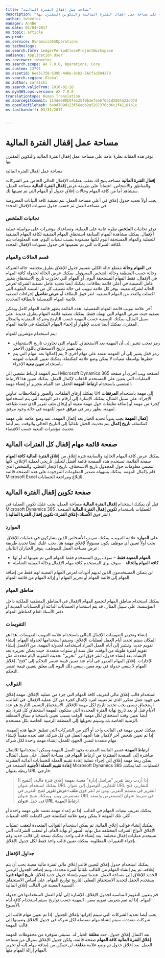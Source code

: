 ```yaml
---
title: "مساحة عمل إقفال الفترة المالية"
description: "توفر هذه المقالة نظرة عامة على مساحة عمل إقفال الفترة المالية‬ والتكوين المقترن بها."
author: twheeloc
manager: AnnBe
ms.date: 04/04/2017
ms.topic: article
ms.prod: 
ms.service: Dynamics365Operations
ms.technology: 
ms.search.form: LedgerPeriodCloseProjectWorkspace
audience: Application User
ms.reviewer: twheeloc
ms.search.scope: AX 7.0.0, Operations, Core
ms.custom: 13791
ms.assetid: 6ee51758-639b-448e-9cb2-56cf1d804273
ms.search.region: Global
ms.author: saraschi
ms.search.validFrom: 2016-02-28
ms.dyn365.ops.version: AX 7.0.0
translationtype: Human Translation
ms.sourcegitcommit: 114dee90b0fe525f0b3efabbf651d2804a22dd7d
ms.openlocfilehash: ba0d709d123f56edb2a5287376c06c1f41181b1c
ms.lasthandoff: 03/31/2017


---
```


# <a name="financial-period-close-workspace"></a>مساحة عمل إقفال الفترة المالية

توفر هذه المقالة نظرة عامة على مساحة عمل إقفال الفترة المالية‬ والتكوين المقترن بها.

مساحة عمل إقفال الفترة المالية

**إقفال الفترة المالية** مساحة يتيح لك تعقب عمليات الإقفال المالي الخاص عبر الشركات والمناطق والأشخاص. اعتماداً على طريقة عرض **إقفال الفترة المالية** مساحة العمل، ستشاهد أما من كافة المهام وحالات إغلاق جدول أو المهام التي تم تعيينها لك. 

يجب أولاً تحديد جدول إغلاق في أعلى مساحة العمل. تتم تصفية كافة البيانات المعروضة في مساحة العمل ثم حسب جدول تسويات الإقفال المحدد.

### <a name="summary-tiles"></a>تجانبات الملخص

توفر تجانبات **الملخص** نظرة عامة على العملية، وتساعدك مؤشرات على مواصلة عملية الإقفال. يمكنك مشاهدة المهام السابقة استحقاق المهام المتبقية لكافة المهام المتبقية للعملية والمهام المستحقة اليوم لكنها مسدودة بسبب تبعيات اليوم. هذه المعلومات يتم لكافة الشركات التي تم تضمينها في جدول تسويات الإقفال المحدد.

### <a name="tasks-and-status-section"></a>قسم الحالات والمهام

في **المهام وحالة** مقطع حالة الكلي تقسيم جدول الإغلاق بطرق مختلفة: حالة الشركة وحالة حسب المنطقة وحالة الشخص المسؤول. يمكنك عرض الحالة لجدولة كافة المهام في الإقفال، فقط المهام المستحقة اليوم، أو المهام التي تجاوزت تاريخ الاستحقاق بتغيير عامل التصفية في أعلى قائمة بطاقات. يمكنك أيضا تحديد عامل تصفية الشركة لعرض الحالة لشركة معينة. يوفر كل علامة تبويب في حالة تصنيف كل من النسبة المئوية التي اكتملت والعدد من المهام المتبقية. انقر فوق البطاقة أو **عرض تفاصيل** إجراءات لتصفية قائمة المهام التفصيلية بالبطاقة المحددة. 

آخر علامة تبويب قائمة المهام التفصيلية. هذه القائمة يظهر قائمة المهام كامل ويمكن تصفية حيث تعرض المهام التي تهمك فقط. يمكنك تصفية قائمة المهام بطرق عديدة. على سبيل المثال، يمكنك التصفية حسب المهمة حسب التاريخ وشركة المقترنة والمجال المقترن. يمكنك أيضا تحديد لإظهار أو إخفاء المهام المكتملة في قائمة المهام. 

يتم استخدام مؤشرين للمهام:

-   رمز تعجب تشير إلى أن المهمة بعد الاستحقاق. للمهام التي تجاوزت تاريخ الاستحقاق، يتم تمييز تاريخ الاستحقاق باللون الأحمر.
-   رمز قفل يشير إلى أن المهمة تعتمد على مهام أخرى لا يتم إكمالها بعد. مهام التي يتم حظرها بواسطة تبعيات لا يمكن وضع علامة كمكتملة. يمكنك تعيين التبعيات لمهمة باستخدام **تعيين تبعية** الإجراء.

اسم المهمة ارتباط تشعبي إلى Microsoft Dynamics 365 لصفحة ويب أخرى أو صفحة العمليات التي يتعين على المستخدم الذهاب لإكمال العمل. يمكنك تعيين هذا الارتباط التشعبي باستخدام **ارتباط المهمة** الحقل عند القيام بتحرير أو إنشاء مهمة. 

يمكنك إرفاق الملفات، والصور والملاحظات عناوين Url إلى مهمة باستخدام **المرفقات** الإجراء. على سبيل المثال، يمكنك الإشارة إلى أرقام دفتر اليومية التي يتم استخدامها كجزء من مهمة أو إضافة تعليقات حول مهمة معينة أو إرفاق ملف تقرير الذي تمت طباعته لمهمة. يظهر رمز في **مرفق** عمود للمهمة في حالة وجود مرفق. 

**إكمال المهمة** يجب يدوياً تحديد الخيار بعد إكمال المهمة. عند وضع علامة على مهمة كمكتملة، **تاريخ إكمال** يتم تحديث الحقل تلقائياً إلى التاريخ الحالي والوقت. يتم أيضا تحديث مؤشرات التبعية حسب الاقتضاء.

## <a name="all-financial-period-close-tasks-list-page"></a>صفحة قائمة مهام إقفال كل الفترات المالية
يمكنك عرض كافة المهام الحالية والسابقة فترة إغلاق من **إغلاق الفترة المالية كافة المهام** صفحة القائمة. تستخدم هذه الصفحة قائمة أفضل لتحليل تاريخي لعملية الإغلاق، لأنها تتضمن معلومات حول المجدول تاريخ الاستحقاق، تاريخ الإنجاز الفعلي، والشخص الذي قام بإكمال المهمة. يمكنك بسهولة تصدير المعلومات الموجودة على هذه الصفحة قائمة Microsoft Excel للإبلاغ ومراجعة الحسابات.

## <a name="financial-period-close-configuration-page"></a>صفحة تكوين إقفال الفترة المالية
قبل أن يمكنك استخدام **إقفال الفترة المالية** مساحة العمل، يجب عليك تكوين العملية في Microsoft Dynamics 365 للعمليات باستخدام **تكوين إقفال الفترة المالية** الصفحة. (انقر فوق **الأستاذ**&gt;**إغلاق الفترة**&gt;**تكوين إقفال الفترة المالية**.)

### <a name="resources"></a>الموارد

على **الموارد** علامة التبويب، يمكنك تعريف الأشخاص الذين يشاركون في عمليات الإغلاق. يجب أولاً تعيين أي موظف يكون مسؤولاً لإغلاق مهمة هنا. يجب عليك أيضا تحديد طريقة عرض مساحة العمل للموظف. يتوفر الخياران التاليان:

-   **المهام المعينة فقط** – سوف يرى المستخدم فقط المهام التي تم تعيينها له أو لها.
-   **كافة المهام والحالة** – سوف يرى المستخدم كافة مهام الإقفال وحالة العملية الشاملة.

لن يتمكن المستخدمون الذين لديهم أذونات لعرض المهام المعينة لهم فقط من إضافة المهام إلى قائمة المهام أو تحرير المهام أو إزالة المهام من قائمة المهام.

### <a name="task-areas"></a>مناطق المهام

يمكنك استخدام مناطق المهام لتجميع المهام الإقفال في المناطق المنطقية للملكية داخل المؤسسة. على سبيل المثال، قد يتم استخدام الحسابات الدائنة أو الحسابات المدينة أو دفتر الأستاذ العام كمناطق المهام.

### <a name="calendars"></a>التقويمات

إنشاء وتحرير التقويمات الإقفال المالي باستخدام علامة التبويب التقويمات.  هذا هو المكان سيتم تحديد أيام العمل لعمليات الإغلاق، وسيتم استخدامها لجدولة المهام.  إنشاء تقويم جديد، وتشير إلى أيام العمل المراد استخدامه لجدولة المهمة.  من الأفضل إنشاء تقويم لفترة طويلة من الوقت، مثل سنة أو سنوات متعددة، حيث يمكن تحريره بعد الإنشاء.  بعد إنشاء جدول، انقر فوق الزر "تحرير" تحديث التقويم لأيام محددة، مثل الإجازات.  إغلاق المهام المقرر في أيام عند تعيين قيمة عنصر التحكم إلى "فتح".  إغلاق المهام لا ينبغي جدولة في يوم معين، ينبغي ذلك اليوم إلى مغلق بتعيين قيمة عنصر التحكم.

### <a name="templates"></a>القوالب

استخدام قالب إغلاق مالي لتعريف كافة المهام التي جزء من عملية الإغلاق. مهمة إغلاق هي جهود عمل متكرر الذي تم تعيينه لفرد لإكمال كجزء من كل عملية الإقفال. في القالب، استحقاق نسبي يجب تحديد تاريخ لكل مهمة الإغلاق. الاستحقاق النسبي التاريخ هو عدد الأيام قبل أو بعد تاريخ نهاية الفترة المحددة التي ستكون المهمة استحقاق كل فترة. يتم أيضا تعيين وقت استحقاق لكل مهمة. الوقت بسبب تعيين باستخدام سياق المنطقة الزمنية الخاصة بك وسيتم تحويلها إلى المنطقة الزمنية الخاصة بكل مستخدم. 

يمكنك تعيين مهمة في القالب واحد أو أكثر من الشركات التي تنطبق عليها هذه المهمة. إذا تم تعيين شخص آخر لإكمال هذا الجهد العمل في كل شركة، فقد تجده مفيداً لإنشاء مهام متعددة لنفس الجهود للعمل. إنشاء مهمة واحدة لكل شركة 

**ارتباط المهمة** عنصر القائمة المقترنة بجهد العمل المهمة ويمكن استخدامها للانتقال مباشرة إلى الصفحة المقترنة من ارتباط المهام في مساحة العمل. على سبيل المثال، يمكن ربط مهمة إغلاق إلى إجراء عملية إعادة تقييم العملة للحسابات الدائنة المقترنة **إعادة تقييم العملة الأجنبية** الصفحة في Microsoft Dynamics 365 للعمليات. كما يمكنك ربطه بعنوان URL خارجي. 

> [! تلميح] إذا أردت ربط تقرير "مراسل إدارة" معينة بمهمة إغلاق فترة مالية، يمكنك استخدام عنوان URL للتقارير. للوصول إلى عنوان URL للتقارير، فتح التقرير في مصمم التقرير، ومن ثم انقر فوق **ملف**&gt;**عرض تقرير** لفتح التقرير في مستعرض ويب. ويمكنك نسخ عنوان URL في شريط عنوان المستعرض ولصقه في حقل **عنوان URL** **ارتباط المهمة**. 

يمكنك تعريف تبعيات المهام في القالب. إذا تم إعداد مهمة تعتمد على مهمة واحدة أو أكثر، تلك المهمة لا يمكن وضع علامة كمكتملة حتى اكتملت كافة التبعيات. 

يمكنك إنشاء قوالب إغلاق المالية. ثم يمكن استخدام القوالب المتعددة لتعقب عمليات الإغلاق لأنواع الفترات المختلفة مثل نهاية الشهر أو نهاية العام، أو لتعقب الشركات التي تستخدم عمليات إقفال مختلفة. بعد إنشاء قالب واحد، يمكنك نسخة إلى قالب جديد وقم بإجراء التغييرات المطلوبة. يمكنك تعيين قالب واحد فقط لكل جدول الإغلاق.

### <a name="closing-schedules"></a>جداول الإقفال

يمكنك استخدام جدول إغلاق لتعيين قالب إغلاق مالي لفترة مالية معينة يجب أن يتم إغلاقه. ثم يتم إنشاء المهام من القالب تلقائياً لفترة محددة، وتتم إضافة الجدول الزمني الجديد للإغلاق إلى مساحة العمل. عندما تقوم بإنشاء جدول جديد إغلاق، **تاريخ انتهاء فترة** يستخدم الحقل لتحديد الاستحقاق الفعلي التاريخ تواريخ المهام، على أساس الاستحقاق النسبية المعينة في القالب إغلاق المالية. 

قم بتعيين التقويم المناسبة لجدول الإغلاق، للإشارة إلى أيام العمل لاستخدامها في جدولة المهام. إذا لم تقم بتعريف تقويم معين، المهمة حسب تواريخ سيتم استخدام كافة أيام الأسبوع. 

يجب أيضا تحديد الشركات التي سيتم إقرانها بإغلاق الجدول. إذا تم تعيين مهام قالب إلى شركات متعددة، سيتم إنشاء مهام منفصلة لكل شركة في جدول الإغلاق وتعيينها إلى قالب المهمة. 

بعد اكتمال إغلاق جدول، حدد **مغلقة** الخيار له. ستبقى متوفرة من محفوظات المهمة **إغلاق الفترة المالية كافة المهام** صفحة قائمة، ولكن جدول الإغلاق ستزال من مساحة العمل. بعد إغلاق جدول تم وضع علامة **مغلقة**، لن تتمكن من إضافة مهام إليه أو تحرير المهام إزالة المهام منها.


